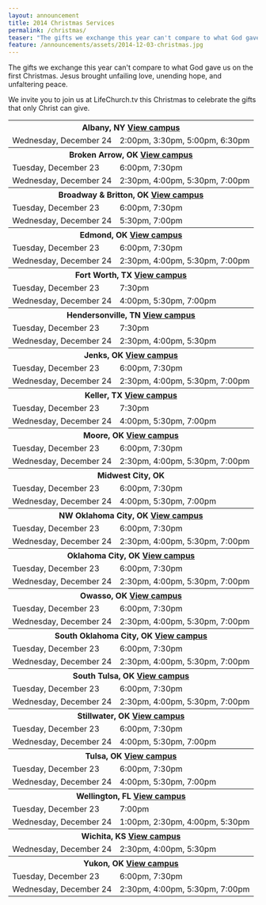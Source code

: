 ```yaml
---
layout: announcement
title: 2014 Christmas Services
permalink: /christmas/
teaser: "The gifts we exchange this year can't compare to what God gave us on the first Christmas. Jesus brought unfailing love, unending hope, and unfaltering peace. We invite you to join us at LifeChurch.tv this Christmas to celebrate the gifts that only Christ can give."
feature: /announcements/assets/2014-12-03-christmas.jpg
---
```

The gifts we exchange this year can't compare to what God gave us on the first Christmas. Jesus brought unfailing love, unending hope, and unfaltering peace.

We invite you to join us at LifeChurch.tv this Christmas to celebrate the gifts that only Christ can give.

<table>
<tr>
  <th colspan="2">Albany, NY <a class="right" href="/albany/">View campus <i class="icon icon-arrow"></i></a></th>
</tr>
<tr>
  <td>Wednesday, December 24</td>
  <td>2:00pm, 3:30pm, 5:00pm, 6:30pm</td>
</tr>

<tr>
  <th colspan="2">Broken Arrow, OK <a class="right" href="/brokenarrow/">View campus <i class="icon icon-arrow"></i></a></th>
</tr>
<tr>
  <td>Tuesday, December 23</td>
  <td>6:00pm, 7:30pm</td>
</tr>
<tr>
  <td>Wednesday, December 24</td>
  <td>2:30pm, 4:00pm, 5:30pm, 7:00pm</td>
</tr>

<tr>
  <th colspan="2">Broadway &amp; Britton, OK <a class="right" href="/broadwaybritton/">View campus <i class="icon icon-arrow"></i></a></th>
</tr>
<tr>
  <td>Tuesday, December 23</td>
  <td>6:00pm, 7:30pm</td>
</tr>
<tr>
  <td>Wednesday, December 24</td>
  <td>5:30pm, 7:00pm</td>
</tr>

<tr>
  <th colspan="2">Edmond, OK <a class="right" href="/edmond/">View campus <i class="icon icon-arrow"></i></a></th>
</tr>
<tr>
  <td>Tuesday, December 23</td>
  <td>6:00pm, 7:30pm</td>
</tr>
<tr>
  <td>Wednesday, December 24</td>
  <td>2:30pm, 4:00pm, 5:30pm, 7:00pm</td>
</tr>

<tr>
  <th colspan="2">Fort Worth, TX <a class="right" href="/fortworth/">View campus <i class="icon icon-arrow"></i></a></th>
</tr>
<tr>
  <td>Tuesday, December 23</td>
  <td>7:30pm</td>
</tr>
<tr>
  <td>Wednesday, December 24</td>
  <td>4:00pm, 5:30pm, 7:00pm</td>
</tr>

<tr>
  <th colspan="2">Hendersonville, TN <a class="right" href="/hendersonville/">View campus <i class="icon icon-arrow"></i></a></th>
</tr>
<tr>
  <td>Tuesday, December 23</td>
  <td>7:30pm</td>
</tr>
<tr>
  <td>Wednesday, December 24</td>
  <td>2:30pm, 4:00pm, 5:30pm</td>
</tr>

<tr>
  <th colspan="2">Jenks, OK <a class="right" href="/jenks/">View campus <i class="icon icon-arrow"></i></a></th>
</tr>
<tr>
  <td>Tuesday, December 23</td>
  <td>6:00pm, 7:30pm</td>
</tr>
<tr>
  <td>Wednesday, December 24</td>
  <td>2:30pm, 4:00pm, 5:30pm, 7:00pm</td>
</tr>

<tr>
  <th colspan="2">Keller, TX <a class="right" href="/keller/">View campus <i class="icon icon-arrow"></i></a></th>
</tr>
<tr>
  <td>Tuesday, December 23</td>
  <td>7:30pm</td>
</tr>
<tr>
  <td>Wednesday, December 24</td>
  <td>4:00pm, 5:30pm, 7:00pm</td>
</tr>

<tr>
  <th colspan="2">Moore, OK <a class="right" href="/moore/">View campus <i class="icon icon-arrow"></i></a></th>
</tr>
<tr>
  <td>Tuesday, December 23</td>
  <td>6:00pm, 7:30pm</td>
</tr>
<tr>
  <td>Wednesday, December 24</td>
  <td>2:30pm, 4:00pm, 5:30pm, 7:00pm</td>
</tr>

<tr>
  <th colspan="2">Midwest City, OK</th>
</tr>
<tr>
  <td>Tuesday, December 23</td>
  <td>6:00pm, 7:30pm</td>
</tr>
<tr>
  <td>Wednesday, December 24</td>
  <td>4:00pm, 5:30pm, 7:00pm</td>
</tr>

<tr>
  <th colspan="2">NW Oklahoma City, OK <a class="right" href="/northwestokc/">View campus <i class="icon icon-arrow"></i></a></th>
</tr>
<tr>
  <td>Tuesday, December 23</td>
  <td>6:00pm, 7:30pm</td>
</tr>
<tr>
  <td>Wednesday, December 24</td>
  <td>2:30pm, 4:00pm, 5:30pm, 7:00pm</td>
</tr>

<tr>
  <th colspan="2">Oklahoma City, OK <a class="right" href="/okc/">View campus <i class="icon icon-arrow"></i></a></th>
</tr>
<tr>
  <td>Tuesday, December 23</td>
  <td>6:00pm, 7:30pm</td>
</tr>
<tr>
  <td>Wednesday, December 24</td>
  <td>2:30pm, 4:00pm, 5:30pm, 7:00pm</td>
</tr>

<tr>
  <th colspan="2">Owasso, OK <a class="right" href="/owasso/">View campus <i class="icon icon-arrow"></i></a></th>
</tr>
<tr>
  <td>Tuesday, December 23</td>
  <td>6:00pm, 7:30pm</td>
</tr>
<tr>
  <td>Wednesday, December 24</td>
  <td>2:30pm, 4:00pm, 5:30pm, 7:00pm</td>
</tr>

<tr>
  <th colspan="2">South Oklahoma City, OK <a class="right" href="/southokc/">View campus <i class="icon icon-arrow"></i></a></th>
</tr>
<tr>
  <td>Tuesday, December 23</td>
  <td>6:00pm, 7:30pm</td>
</tr>
<tr>
  <td>Wednesday, December 24</td>
  <td>2:30pm, 4:00pm, 5:30pm, 7:00pm</td>
</tr>

<tr>
  <th colspan="2">South Tulsa, OK <a class="right" href="/southtulsa/">View campus <i class="icon icon-arrow"></i></a></th>
</tr>
<tr>
  <td>Tuesday, December 23</td>
  <td>6:00pm, 7:30pm</td>
</tr>
<tr>
  <td>Wednesday, December 24</td>
  <td>2:30pm, 4:00pm, 5:30pm, 7:00pm</td>
</tr>

<tr>
  <th colspan="2">Stillwater, OK <a class="right" href="/stillwater/">View campus <i class="icon icon-arrow"></i></a></th>
</tr>
<tr>
  <td>Tuesday, December 23</td>
  <td>6:00pm, 7:30pm</td>
</tr>
<tr>
  <td>Wednesday, December 24</td>
  <td>4:00pm, 5:30pm, 7:00pm</td>
</tr>

<tr>
  <th colspan="2">Tulsa, OK <a class="right" href="/tulsa/">View campus <i class="icon icon-arrow"></i></a></th>
</tr>
<tr>
  <td>Tuesday, December 23</td>
  <td>6:00pm, 7:30pm</td>
</tr>
<tr>
  <td>Wednesday, December 24</td>
  <td>4:00pm, 5:30pm, 7:00pm</td>
</tr>

<tr>
  <th colspan="2">Wellington, FL <a class="right" href="/wellington/">View campus <i class="icon icon-arrow"></i></a></th>
</tr>
<tr>
  <td>Tuesday, December 23</td>
  <td>7:00pm</td>
</tr>
<tr>
  <td>Wednesday, December 24</td>
  <td>1:00pm, 2:30pm, 4:00pm, 5:30pm</td>
</tr>

<tr>
  <th colspan="2">Wichita, KS <a class="right" href="/wichita/">View campus <i class="icon icon-arrow"></i></a></th>
</tr>
<tr>
  <td>Wednesday, December 24</td>
  <td>2:30pm, 4:00pm, 5:30pm</td>
</tr>

<tr>
  <th colspan="2">Yukon, OK <a class="right" href="/yukon/">View campus <i class="icon icon-arrow"></i></a></th>
</tr>
<tr>
  <td>Tuesday, December 23</td>
  <td>6:00pm, 7:30pm</td>
</tr>
<tr>
  <td>Wednesday, December 24</td>
  <td>2:30pm, 4:00pm, 5:30pm, 7:00pm</td>
</tr>
</table>
